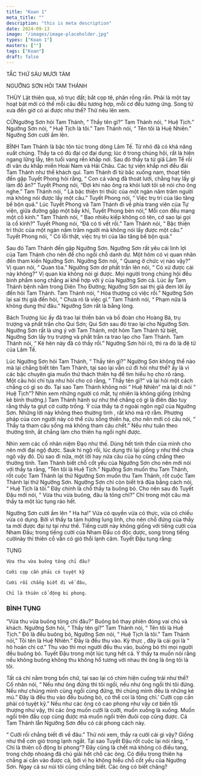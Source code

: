 ```yaml
---
title: "Koan 1"
meta_title: ""
description: "this is meta description"
date: 2024-09-13
image: "/images/image-placeholder.jpg"
types: ["Koan 1"]
masters: [""]
tags: ["Koan"]
draft: false
---
```



TẮC THỨ SÁU MƯƠI TÁM

NGƯỠNG SƠN HỎI TAM THÁNH

THÙY Lật thiên qua, xô trục đất; bắt cọp tê, phân rồng rắn. Phải là một tay hoạt bát mới có thể mỗi câu đều tương hợp, mỗi cơ đếu tương ứng. Song từ xưa đến giờ có ai được như thế? Thử nêu lên xem.

CỬNgưỡng Sơn hỏi Tam Thánh, “ Thầy tên gì?” Tam Thánh nói, “ Huệ Tịch.” Ngưỡng Sơn nói, “ Huệ Tịch là tôi.” Tam Thánh nói, “ Tên tôi là Huệ Nhiên.” Ngưỡng Sơn cười ầm lên.

BÌNH Tam Thánh là bậc tôn túc trong dòng Lâm Tế. Từ nhỏ đã có khả năng xuất chúng. Thầy ta có đủ đại cơ đại dụng; lúc ở trong chúng hội, rất là hiên ngang lững lẫy, tên tuổi vang rền khắp nơi. Sau đó thầy ta từ giã Lâm Tế rồi đi vân du khắp miền Hoài Nam và Hải Châu. Các tự viện khắp nơi đều đãi Tam Thánh như thể khách quí. Tam Thánh đi từ bắc xuống nam, thoạt tiên đến gặp Tuyết Phong hỏi rằng, “ Con cá vàng đã thoát lưới, chẳng hay lấy gì làm đồ ăn?” Tuyết Phong nói, “Đợi khi nào ông ra khỏi lưới tôi sẽ nói cho ông nghe.” Tam Thánh nói, “ Là bậc thiện tri thức của một ngàn năm trăm người mà không nói được lấy một câu.” Tuyết Phong nói, “ Việc trụ trì của lão tăng bề bộn quá.” Lúc Tuyết Phong và Tam Thánh đi về phía trang viên của Tự viện, giữa đường gặp một bầy khỉ, Tuyết Phong bèn nói,” Mỗi con đều mang một cổ kính.” Tam Thánh nói, “ Bao nhiêu kiếp không có tên, cớ sao lại gọi là cổ kính?” Tuyết Phong nói, “Đã có tì vết rồi.” Tam Thánh nói, “ Bậc thiện tri thức của một ngàn năm trăm người mà không nói lấy được một câu.” Tuyết Phong nói, “ Có lỗi thật, việc trụ trì của lão tăng bề bộn quá.”

Sau đó Tam Thánh đến gặp Ngưỡng Sơn. Ngưỡng Sơn rất yêu cái linh lợi của Tam Thánh cho nên để cho ngồi chỗ danh dự. Một hôm có vị quan nhân đến tham kiến Ngưỡng Sơn. Ngưỡng Sơn nói, “ Quang ở chức vị nào vậy?” Vị quan nói, “ Quan tòa.” Ngưỡng Sơn dơ phất trần lên nói, “ Có xử được cái này không?” Vị quan kia không nói gì được. Mọi người trong chúng hội đều bình phẩm song chẳng ai khế hợp với ý của Ngưỡng Sơn cả. Lúc ấy Tam Thánh bệnh nằm trong Diên Thọ Đường; Ngưỡng Sơn sai thị giả đem lời ấy đến hỏi Tam Thánh. Tam Thánh nói, “ Hòa thượng có việc rồi.” Ngưỡng Sơn lại sai thị giả đến hỏi, “ Chưa rỏ là việc gì.” Tam Thánh nói, “ Phạm nữa là không dung thứ đâu.” Ngưỡng Sơn rất là bằng lòng.

Bách Trượng lúc ấy đã trao lại thiền bản và bồ đoàn cho Hoàng Bá, trụ trượng và phất trần cho Qui Sơn; Qui Sơn sau đó trao lại cho Ngưỡng Sơn. Ngưỡng Sơn rất là ưng ý với Tam Thánh, một hôm Tam Thánh từ biệt, Ngưỡng Sơn lấy trụ trượng và phất trần ra trao lạo cho Tam Thánh. Tam Thánh nói, “ Kẻ hèn này đã có thầy rồi.” Ngưỡng Sơn hỏi rõ, thì ra đó là đệ tử của Lâm Tế.

Lúc Ngưỡng Sơn hỏi Tam Thánh, “ Thầy tên gì?” Ngưỡng Sơn không thể nào mà lại chẳng biết tên Tam Thánh, tại sao lại vẫn cứ đi hỏi như thế? ấy là vì các bậc chuyên gia muốn thử thách thiên hạ để tìm hiểu họ cho rõ ràng. Một câu hỏi chỉ tựa như hỏi cho có rằng, “ Thầy tên gì?” và lại hỏi một cách chẳng có gì so đo. Tại sao Tam Thánh không nói “ Huệ Nhiên” mà lại đi nói “ Huệ Tịch”? Nhìn xem những người có mắt, tự nhiên là không giống (những kẻ bình thường.) Tam Thánh hành sư như thế chẳng có gì là điên đảo tuy rằng thầy ta giựt cờ cướp trống. Ý của thầy ta ở ngoài ngôn ngữ của Ngưỡng Sơn. Những lời này không theo thường tình , rất khó mà rờ rẫm. Phương pháp của con người này có thể cứu sống thiên hạ, cho nên mới có câu nói, “ Thầy ta tham câu sống mà không tham câu chết.” Nếu như tuân theo thường tình, ắt chẳng làm cho thiên hạ ngồi nghỉ được.

Nhìn xem các cổ nhân niệm Đạo như thế. Dùng hết tinh thần của mình cho nên mới đại ngộ được. Sauk hi ngộ rồi, lúc dụng thì lại giống y như thể chưa ngộ vậy đó. Dù sao đi nữa, một lời hay nửa câu của họ cũng chẳng theo thường tình. Tam Thánh biết chỗ cốt yếu của Ngưỡng Sơn cho nên mới nói với thầy ta rằng, “Tên tôi là Huệ Tịch.” Ngưỡng Sơn muốn thu Tam Thánh, rốt cuộc Tam Thánh lại thử Ngưỡng Sơn muốn thu Tam Thánh, rốt cuộc Tam Thánh lại thử Ngưỡng Sơn. Ngưỡng Sơn chỉ còn biết trả đũa bằng cách nói, “ Huệ Tịch là tôi.” Đây chính là chỗ thầy ta buông bỏ. Cho nên sau đó Tuyết Đậu mới nói, “ Vừa thu vừa buông, đâu là tông chỉ?” Chỉ trong một câu mà thầy ta một lúc tụng ráo hết.

Ngưỡng Sơn cười ầm lên “ Ha ha!” Vừa có quyền vừa có thực, vừa có chiếu vừa có dụng. Bởi vì thầy ta tám hướng lung linh, cho nên chỗ đứng của thầy ta mới được đại tự tại như thế. Tiếng cười này không giống với tiếng cười của Nham Đầu; trong tiếng cười của Nham Đầu có độc dược, song trong tiếng cườinày thì thiên cổ vẫn có gió thổi lạnh căm. Tuyết Đậu tụng rằng:

TỤNG
```
Vừa thu vừa buông tông chỉ đâu?

Cưỡi cọp cần phải có tuyệt kỹ

Cười rồi chẳng biết đi về đâu,

Chỉ là thiên cổ động bi phong.
```
### BÌNH TỤNG
“Vừa thu vừa buông tông chỉ đâu?” Buông bỏ thay phiên đóng vai chủ và khách. Ngưỡng Sơn hỏi, “ Thầy tên gì?” Tam Thánh nói, “ Tên tôi là Huệ Tịch.” Đó là đều buông bỏ, Ngưỡng Sơn nói, “ Huệ Tịch là tôi.” Tam Thánh nói,” Tôi tên là Huệ Nhiên.” Đây là đều thu vào. Kỳ thực , đây là cái gọi là “ hô hoán chi cơ.” Thu vào thì mọi người đều thu vào, buông bỏ thì mọi người đều buông bỏ. Tuyết Đậu trong một lúc tụng hết cả. Ý thầy ta muốn nói rằng nếu không buông không thu không hổ tương với nhau thì ông là ông tôi là tôi.

Tất cả chỉ nằm trong bốn chữ, tại sao lại có chìm hiện cuống trải như thế? Cổ nhân nói, “ Nếu như ông đứng thì tôi ngồi, nếu như ông ngồi thì tôi đứng. Nếu như chúng mình cùng ngồi cùng đứng, thì chúng mình đều là những kẻ mù.” Đây là đều thu vào đều buông bỏ, có thể coi là tông chỉ.’ Cưỡi cọp cần phải có tuyệt kỹ.” Nếu như các ông có cao phong như vậy cơ biến tối thượng như vậy, thì các ông muốn cưỡi là cưỡi, muốn xuống là xuống. Muốn ngồi trên đầu cọp cũng được mà muốn ngồi trên đuôi cọp cũng được. Cả Tam Thánh lẫn Ngưỡng Sơn đều có cái phong cách này.

“ Cưỡi rồi chẳng biết đi về đâu.” Thử nói xem, thầy ra cười cái gì vậy? Giống như thể cơn gió trong lạnh ngắt. Tại sao Tuyết Đậu rốt cuộc lại nói rằng, “ Chỉ là thiên cổ động bi phong”? Đây cũng là chết mà không có điếu tang, trong chớp nhoáng đã chú giải hết chỗ các ông. Có điều trong thiên hạ chẳng ai cắn vào được cả, bởi vì họ không hiểu chỗ cốt yếu của Ngưỡng Sơn. Ngay cả sư núi tôi cũng chẳng biết. Các ông có biết chăng?


